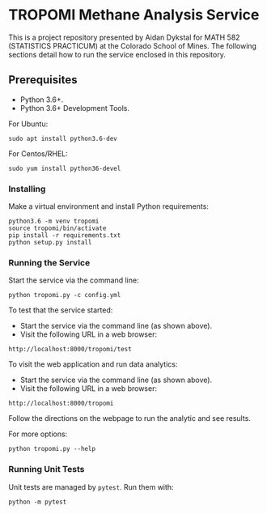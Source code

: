 # TROPOMI Methane Analysis Service
This is a project repository presented by Aidan Dykstal for MATH 582 (STATISTICS PRACTICUM) at the Colorado School of Mines. The following sections detail how to run the service enclosed in this repository.

## Prerequisites
- Python 3.6+.
- Python 3.6+ Development Tools.

For Ubuntu:
```
sudo apt install python3.6-dev
```
For Centos/RHEL:
```
sudo yum install python36-devel
```

### Installing
Make a virtual environment and install Python requirements:
```
python3.6 -m venv tropomi
source tropomi/bin/activate
pip install -r requirements.txt
python setup.py install
```

### Running the Service
Start the service via the command line:
```
python tropomi.py -c config.yml
```

To test that the service started:
- Start the service via the command line (as shown above).
- Visit the following URL in a web browser:
```
http://localhost:8000/tropomi/test
```

To visit the web application and run data analytics:
- Start the service via the command line (as shown above). 
- Visit the following URL in a web browser:
```
http://localhost:8000/tropomi
```
Follow the directions on the webpage to run the analytic and see results.

For more options:
```
python tropomi.py --help
```

### Running Unit Tests
Unit tests are managed by `pytest`. Run them with:
```
python -m pytest
```
